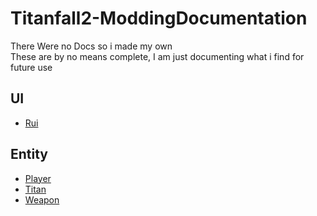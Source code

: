 # Titanfall2-ModdingDocumentation
There Were no Docs so i made my own  
These are by no means complete, I am just documenting what i find for future use

## UI
- [Rui](https://github.com/ScureX/Titanfall2-ModdingDocumentation/blob/main/UI/Rui.md)

## Entity
- [Player](https://github.com/ScureX/Titanfall2-ModdingDocumentation/blob/main/Entity/Player.md)
- [Titan](https://github.com/ScureX/Titanfall2-ModdingDocumentation/blob/main/Entity/Titan.md)
- [Weapon](https://github.com/ScureX/Titanfall2-ModdingDocumentation/blob/main/Entity/Weapon.md)
